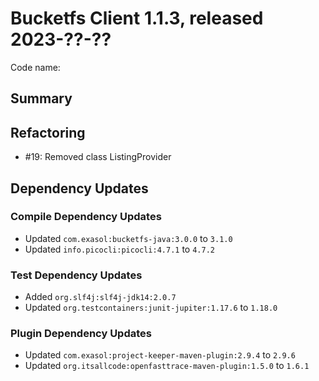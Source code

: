 # Bucketfs Client 1.1.3, released 2023-??-??

Code name:

## Summary

## Refactoring

* #19: Removed class ListingProvider

## Dependency Updates

### Compile Dependency Updates

* Updated `com.exasol:bucketfs-java:3.0.0` to `3.1.0`
* Updated `info.picocli:picocli:4.7.1` to `4.7.2`

### Test Dependency Updates

* Added `org.slf4j:slf4j-jdk14:2.0.7`
* Updated `org.testcontainers:junit-jupiter:1.17.6` to `1.18.0`

### Plugin Dependency Updates

* Updated `com.exasol:project-keeper-maven-plugin:2.9.4` to `2.9.6`
* Updated `org.itsallcode:openfasttrace-maven-plugin:1.5.0` to `1.6.1`
